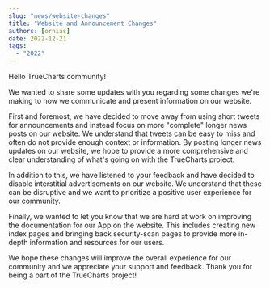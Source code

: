 ```yaml
---
slug: "news/website-changes"
title: "Website and Announcement Changes"
authors: [ornias]
date: 2022-12-21
tags:
  - "2022"
---
```


Hello TrueCharts community!

We wanted to share some updates with you regarding some changes we're making to how we communicate and present information on our website.

First and foremost, we have decided to move away from using short tweets for announcements and instead focus on more "complete" longer news posts on our website. We understand that tweets can be easy to miss and often do not provide enough context or information. By posting longer news updates on our website, we hope to provide a more comprehensive and clear understanding of what's going on with the TrueCharts project.

In addition to this, we have listened to your feedback and have decided to disable interstitial advertisements on our website. We understand that these can be disruptive and we want to prioritize a positive user experience for our community.

Finally, we wanted to let you know that we are hard at work on improving the documentation for our App on the website. This includes creating new index pages and bringing back security-scan pages to provide more in-depth information and resources for our users.

We hope these changes will improve the overall experience for our community and we appreciate your support and feedback. Thank you for being a part of the TrueCharts project!
